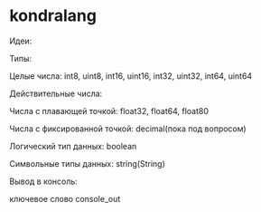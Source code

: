 # kondralang

Идеи:

Типы:

Целые числа: int8, uint8, int16, uint16, int32, uint32, int64, uint64

Действительные числа:

Числа с плавающей точкой: float32, float64, float80

Числа с фиксированной точкой: decimal(пока под вопросом)

Логический тип данных: boolean

Символьные типы данных: string(String)

Вывод в консоль:

ключевое слово console_out
